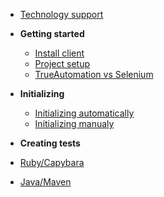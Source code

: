 
* [Technology support](technology-support.md)


* **Getting started**
  * [Install client](install-client.md)
  * [Project setup](project-setup.md)
  * [TrueAutomation vs Selenium](trueautomation-vs-selenium.md)


* **Initializing**
  * [Initializing automatically](initializing.md)
  * [Initializing manualy](initializing-manually.md)


* **Creating tests**
 * [Ruby/Capybara](first-test-capybara-rspec.md#creating-your-first-test-in-trueautomation-using-capybararspec)
 * [Java/Maven](first-test-java-testng.md) 

  
